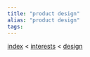 ```yaml
---
title: "product design"
alias: "product design"
tags: 
---
```


[index](/.md) < [interests](1-interests.md) < [design](1-design.md) 

